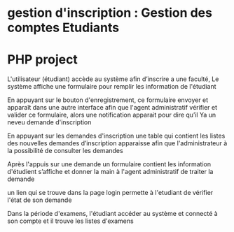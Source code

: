 # gestion d'inscription : Gestion des comptes Etudiants 

# PHP project

L'utilisateur (étudiant) accède au système afin d’inscrire a une faculté, Le système affiche une formulaire pour remplir les information de l'étudiant 

En appuyant sur le bouton d'enregistrement, ce formulaire envoyer et apparaît dans une autre interface afin que l'agent administratif vérifier et valider ce formulaire,
alors une notification apparait pour dire qu’il Ya un neveu demande d'inscription

En appuyant sur les demandes d'inscription une table qui contient les listes des nouvelles demandes d’inscription apparaisse afin que l'administrateur 
à la possibilité de consulter les demandes

Après l'appuis sur une demande un formulaire contient les information d'étudient s’affiche et donner la main à l'agent administratif de traiter la demande

un lien qui se trouve dans la page login permette à l'etudiant de vérifier l'état de son demande

Dans la période d'examens, l'étudiant accéder au système et connecté à son compte et il trouve les listes d'examens
